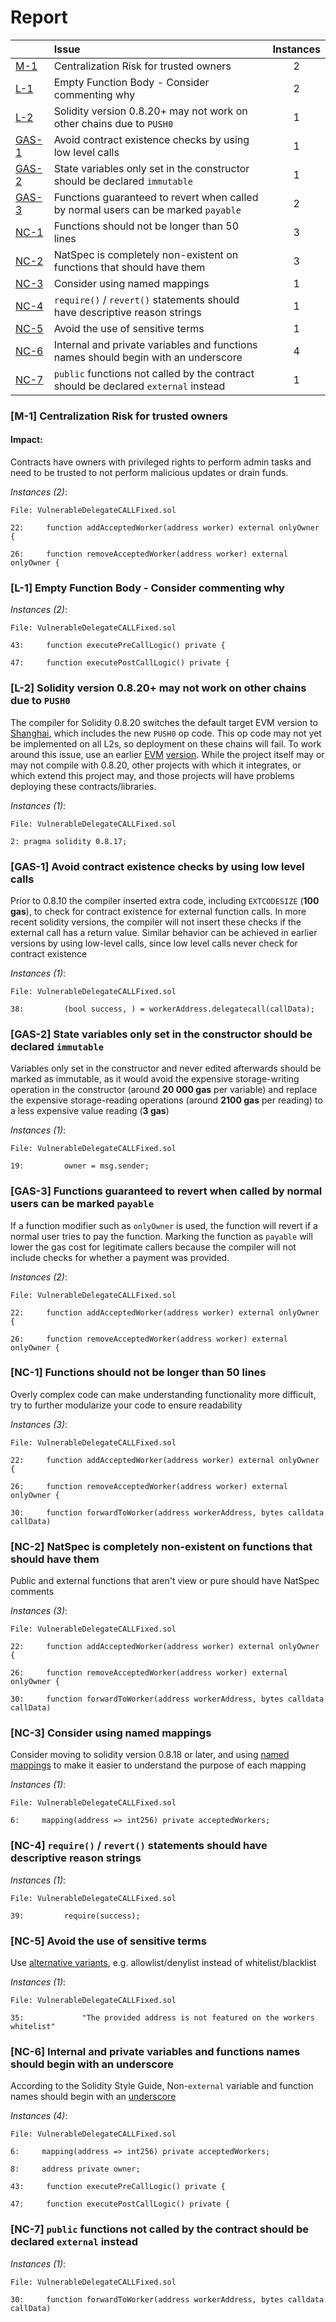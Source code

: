 # Report

| |Issue|Instances|
|-|:-|:-:|
| [M-1](#M-1) | Centralization Risk for trusted owners | 2 |
| [L-1](#L-1) | Empty Function Body - Consider commenting why | 2 |
| [L-2](#L-2) | Solidity version 0.8.20+ may not work on other chains due to `PUSH0` | 1 |
| [GAS-1](#GAS-1) | Avoid contract existence checks by using low level calls | 1 |
| [GAS-2](#GAS-2) | State variables only set in the constructor should be declared `immutable` | 1 |
| [GAS-3](#GAS-3) | Functions guaranteed to revert when called by normal users can be marked `payable` | 2 |
| [NC-1](#NC-1) | Functions should not be longer than 50 lines | 3 |
| [NC-2](#NC-2) | NatSpec is completely non-existent on functions that should have them | 3 |
| [NC-3](#NC-3) | Consider using named mappings | 1 |
| [NC-4](#NC-4) | `require()` / `revert()` statements should have descriptive reason strings | 1 |
| [NC-5](#NC-5) | Avoid the use of sensitive terms | 1 |
| [NC-6](#NC-6) | Internal and private variables and functions names should begin with an underscore | 4 |
| [NC-7](#NC-7) | `public` functions not called by the contract should be declared `external` instead | 1 |



### <a name="M-1"></a>[M-1] Centralization Risk for trusted owners

#### Impact:
Contracts have owners with privileged rights to perform admin tasks and need to be trusted to not perform malicious updates or drain funds.

*Instances (2)*:
```solidity
File: VulnerableDelegateCALLFixed.sol

22:     function addAcceptedWorker(address worker) external onlyOwner {

26:     function removeAcceptedWorker(address worker) external onlyOwner {

```

### <a name="L-1"></a>[L-1] Empty Function Body - Consider commenting why

*Instances (2)*:
```solidity
File: VulnerableDelegateCALLFixed.sol

43:     function executePreCallLogic() private {

47:     function executePostCallLogic() private {

```

### <a name="L-2"></a>[L-2] Solidity version 0.8.20+ may not work on other chains due to `PUSH0`
The compiler for Solidity 0.8.20 switches the default target EVM version to [Shanghai](https://blog.soliditylang.org/2023/05/10/solidity-0.8.20-release-announcement/#important-note), which includes the new `PUSH0` op code. This op code may not yet be implemented on all L2s, so deployment on these chains will fail. To work around this issue, use an earlier [EVM](https://docs.soliditylang.org/en/v0.8.20/using-the-compiler.html?ref=zaryabs.com#setting-the-evm-version-to-target) [version](https://book.getfoundry.sh/reference/config/solidity-compiler#evm_version). While the project itself may or may not compile with 0.8.20, other projects with which it integrates, or which extend this project may, and those projects will have problems deploying these contracts/libraries.

*Instances (1)*:
```solidity
File: VulnerableDelegateCALLFixed.sol

2: pragma solidity 0.8.17;

```

### <a name="GAS-1"></a>[GAS-1] Avoid contract existence checks by using low level calls
Prior to 0.8.10 the compiler inserted extra code, including `EXTCODESIZE` (**100 gas**), to check for contract existence for external function calls. In more recent solidity versions, the compiler will not insert these checks if the external call has a return value. Similar behavior can be achieved in earlier versions by using low-level calls, since low level calls never check for contract existence

*Instances (1)*:
```solidity
File: VulnerableDelegateCALLFixed.sol

38:         (bool success, ) = workerAddress.delegatecall(callData);

```

### <a name="GAS-2"></a>[GAS-2] State variables only set in the constructor should be declared `immutable`
Variables only set in the constructor and never edited afterwards should be marked as immutable, as it would avoid the expensive storage-writing operation in the constructor (around **20 000 gas** per variable) and replace the expensive storage-reading operations (around **2100 gas** per reading) to a less expensive value reading (**3 gas**)

*Instances (1)*:
```solidity
File: VulnerableDelegateCALLFixed.sol

19:         owner = msg.sender;

```

### <a name="GAS-3"></a>[GAS-3] Functions guaranteed to revert when called by normal users can be marked `payable`
If a function modifier such as `onlyOwner` is used, the function will revert if a normal user tries to pay the function. Marking the function as `payable` will lower the gas cost for legitimate callers because the compiler will not include checks for whether a payment was provided.

*Instances (2)*:
```solidity
File: VulnerableDelegateCALLFixed.sol

22:     function addAcceptedWorker(address worker) external onlyOwner {

26:     function removeAcceptedWorker(address worker) external onlyOwner {

```

### <a name="NC-1"></a>[NC-1] Functions should not be longer than 50 lines
Overly complex code can make understanding functionality more difficult, try to further modularize your code to ensure readability 

*Instances (3)*:
```solidity
File: VulnerableDelegateCALLFixed.sol

22:     function addAcceptedWorker(address worker) external onlyOwner {

26:     function removeAcceptedWorker(address worker) external onlyOwner {

30:     function forwardToWorker(address workerAddress, bytes calldata callData)

```

### <a name="NC-2"></a>[NC-2] NatSpec is completely non-existent on functions that should have them
Public and external functions that aren't view or pure should have NatSpec comments

*Instances (3)*:
```solidity
File: VulnerableDelegateCALLFixed.sol

22:     function addAcceptedWorker(address worker) external onlyOwner {

26:     function removeAcceptedWorker(address worker) external onlyOwner {

30:     function forwardToWorker(address workerAddress, bytes calldata callData)

```

### <a name="NC-3"></a>[NC-3] Consider using named mappings
Consider moving to solidity version 0.8.18 or later, and using [named mappings](https://ethereum.stackexchange.com/questions/51629/how-to-name-the-arguments-in-mapping/145555#145555) to make it easier to understand the purpose of each mapping

*Instances (1)*:
```solidity
File: VulnerableDelegateCALLFixed.sol

6:     mapping(address => int256) private acceptedWorkers;

```

### <a name="NC-4"></a>[NC-4] `require()` / `revert()` statements should have descriptive reason strings

*Instances (1)*:
```solidity
File: VulnerableDelegateCALLFixed.sol

39:         require(success);

```

### <a name="NC-5"></a>[NC-5] Avoid the use of sensitive terms
Use [alternative variants](https://www.zdnet.com/article/mysql-drops-master-slave-and-blacklist-whitelist-terminology/), e.g. allowlist/denylist instead of whitelist/blacklist

*Instances (1)*:
```solidity
File: VulnerableDelegateCALLFixed.sol

35:             "The provided address is not featured on the workers whitelist"

```

### <a name="NC-6"></a>[NC-6] Internal and private variables and functions names should begin with an underscore
According to the Solidity Style Guide, Non-`external` variable and function names should begin with an [underscore](https://docs.soliditylang.org/en/latest/style-guide.html#underscore-prefix-for-non-external-functions-and-variables)

*Instances (4)*:
```solidity
File: VulnerableDelegateCALLFixed.sol

6:     mapping(address => int256) private acceptedWorkers;

8:     address private owner;

43:     function executePreCallLogic() private {

47:     function executePostCallLogic() private {

```

### <a name="NC-7"></a>[NC-7] `public` functions not called by the contract should be declared `external` instead

*Instances (1)*:
```solidity
File: VulnerableDelegateCALLFixed.sol

30:     function forwardToWorker(address workerAddress, bytes calldata callData)

```

